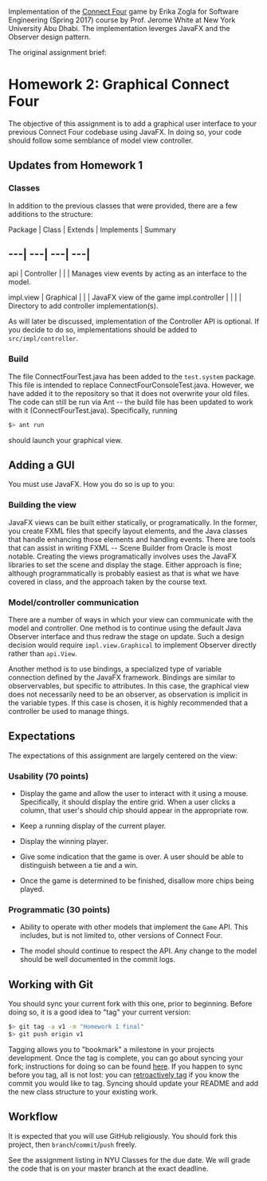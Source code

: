 Implementation of the [Connect Four](https://en.wikipedia.org/wiki/Connect_Four) game by Erika Zogla for Software Engineering (Spring 2017) course by Prof. Jerome White at New York University Abu Dhabi. The implementation leverges JavaFX and the Observer design pattern. 


The original assignment brief:

# Homework 2: Graphical Connect Four



The objective of this assignment is to add a graphical user interface to your previous Connect Four codebase using JavaFX. 
In doing so, your code should follow some semblance of model view controller.



## Updates from Homework 1



### Classes


In addition to the previous classes that were provided, there are a few additions to the structure:


Package | Class | Extends | Implements | Summary
    
---|    ---|      ---|         ---|        
---
api  | Controller | | | Manages view events by acting as an interface to the model.

impl.view | Graphical | | | JavaFX view of the game
impl.controller | | | | Directory to add controller implementation(s).



As will later be discussed, implementation of the Controller API is optional. If you decide to do so, 
implementations should be added to `src/impl/controller`.



### Build



The file ConnectFourTest.java has been added to the `test.system` package. This file is 
intended to replace ConnectFourConsoleTest.java. However, we have added it to the repository 
so that it does not overwrite your old files. The code can still be run via Ant -- the build 
file has been updated to work with it (ConnectFourTest.java). Specifically, running
```bash
$> ant run
```
should launch your graphical view. 


## Adding a GUI



You must use JavaFX. How you do so is up to you:



### Building the view



JavaFX views can be built either statically, or programatically. In the former, you create FXML 
files that specify layout elements, and the Java classes that handle enhancing those elements and
handling events. There are tools that can assist in writing FXML -- Scene Builder from Oracle is 
most notable. Creating the views programatically involves uses the JavaFX libraries to set the 
scene and display the stage. Either approach is fine; although programmatically is probably easiest 
as that is what we have covered in class, and the approach taken by the course text.



### Model/controller communication



There are a number of ways in which your view can communicate with the model and controller. 
One method is to continue using the default Java Observer interface and thus redraw the stage
on update. Such a design decision would require `impl.view.Graphical` to implement Observer 
directly rather than `api.View`. 

Another method is to use bindings, a specialized type of variable 
connection defined by the JavaFX framework. Bindings are similar to observervables, but specific 
to attributes. In this case, the graphical view does not necessarily need to be an observer, 
as observation is implicit in the variable types. If this case is chosen, it is highly recommended 
that a controller be used to manage things.



## Expectations



The expectations of this assignment are largely centered on the view:



### Usability (70 points)



* Display the game and allow the user to interact 
with it using a mouse. Specifically, it should display the entire grid. When 
a user clicks a column, that user's should chip should appear in the appropriate row.


* Keep a running display of the current player.


* Display the winning player.


* Give some indication that the game is over. A user should be able to distinguish between a tie and a win.


* Once the game is determined to be finished, disallow more chips being played.



### Programmatic (30 points)



* Ability to operate with other models that implement the `Game` API. This includes, but is not limited 
to, other versions of Connect Four.


* The model should continue to respect the API. Any change to the model should be well documented in the commit logs.



## Working with Git



You should sync your current fork with this one, prior to beginning. Before doing so, it is 
a good idea to "tag" your current version:
```bash
$> git tag -a v1 -m "Homework 1 final"
$> git push origin v1
```

Tagging allows you to "bookmark" a milestone in your projects development. Once the tag is complete, you can go 
about syncing your fork; instructions for doing so can be found [here](https://help.github.com/articles/syncing-a-fork/).
If you happen to sync before you tag, all is not lost: you can [retroactively tag](http://stackoverflow.com/a/4404197) 
if you know the commit you would like to tag. Syncing should update your README and add the new class structure to your existing work.



## Workflow



It is expected that you will use GitHub religiously. You should fork this project, then `branch`/`commit`/`push` freely.


See the assignment listing in NYU Classes for the due date. We will grade the code that is on your master branch at the exact deadline.
